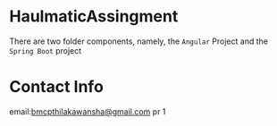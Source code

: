 # HaulmaticAssingment

There are two folder components, namely, the `Angular` Project and the `Spring Boot` project

# Contact Info

email:[bmcpthilakawansha@gmail.com](bmcpthilakawansha@gmail.com)
pr 1 
